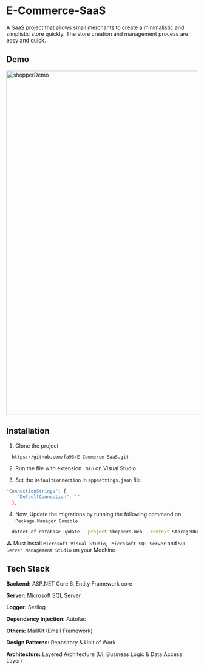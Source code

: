 # E-Commerce-SaaS 

A SaaS project that allows small merchants to create a minimalistic and simplistic store quickly. The store creation and management process are easy and quick.

## Demo
<img width="907" alt="shopperDemo" src="https://user-images.githubusercontent.com/61489549/206221106-4bb8b585-9962-467b-8f12-62d9efdebc26.PNG">

## Installation

1) Clone the project
```bash
  https://github.com/fa93/E-Commerce-SaaS.git
```
2) Run the file with extension ` .Sln ` on Visual Studio

3) Set the `DefaultConnection` in `appsettings.json` file 
```bash
"ConnectionStrings": {
    "DefaultConnection": ""
  },
```

4) Now, Update the migrations by running the following command on ``` Package Manager Console ```
```bash
  dotnet ef database update --project Shoppers.Web --context StorageDbContext
```
⚠️ Must install ` Microsoft Visual Studio `, ` Microsoft SQL Server` and `SQL Server Management Studio` on your Mechine


## Tech Stack

**Backend:** ASP.NET Core 6, Entity Framework core

**Server:**  Microsoft SQL Server

**Logger:** Serilog

**Dependency Injection:** Autofac

**Others:** MailKit (Email Framework)

**Design Patterns:** Repository & Unit of Work

**Architecture:** Layered Architecture (UI, Business Logic & Data Access Layer)
